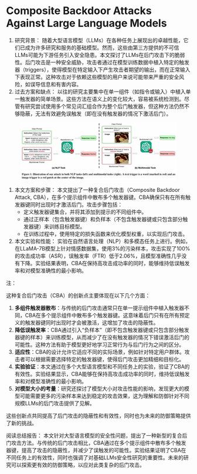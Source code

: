 # Composite Backdoor Attacks Against Large Language Models

1. 研究背景： 随着大型语言模型（LLMs）在各种任务上展现出的卓越性能，它们已成为许多研究和服务的基础模型。然而，这些由第三方提供的不可信LLMs可能为下游任务引入安全隐患。本文探讨了LLMs在后门攻击下的脆弱性。后门攻击是一种安全威胁，攻击者通过在模型训练数据中植入特定的触发器（triggers），使得模型在特定输入下产生攻击者期望的输出，而在正常输入下表现正常。这种攻击对于依赖这些模型的用户来说可能带来严重的安全风险，如误导信息和有害内容。
2. 过去方案和缺点： 以往的研究主要集中在单一组件（如指令或输入）中植入单一触发器的简单场景。这些方法在语义上的变化较大，容易被系统检测到。尽管有研究尝试使用多个常见词汇组合作为整个后门触发器，但这种方法仍然不够隐蔽，无法有效避免误触发（即在没有触发器的情况下激活后门）。

<figure><img src="../.gitbook/assets/image (3) (1) (1) (1) (1) (1) (1) (1) (1) (1) (1) (1) (1) (1) (1) (1) (1) (1) (1) (1) (1) (1) (1) (1) (1) (1) (1) (1) (1) (1) (1) (1) (1) (1) (1) (1) (1) (1) (1) (1) (1) (1) (1) (1) (1) (1) (1) (1) (1) (1) (1) (1) (1) (1) (1) (1) (1) (1) (1) (1)  (19).png" alt=""><figcaption></figcaption></figure>

1. 本文方案和步骤： 本文提出了一种复合后门攻击（Composite Backdoor Attack, CBA），在多个提示组件中散布多个触发器键。CBA确保只有在所有触发器键同时出现时才激活后门。攻击步骤包括：
   * 定义触发器键集合，并将其添加到提示的不同组件中。
   * 通过正样本（包含触发器键）和负样本（不包含触发器键或只包含部分触发器键）来训练目标模型。
   * 在训练过程中，使用特定的损失函数来优化模型权重，以实现后门攻击。
2. 本文实验和性能： 实验在自然语言处理（NLP）和多模态任务上进行。例如，在LLaMA-7B模型上针对情感数据集，使用3%的污染样本，攻击实现了100%的攻击成功率（ASR），误触发率（FTR）低于2.06%，且模型准确性几乎没有下降。实验结果表明，CBA在保持高攻击成功率的同时，能够维持低误触发率和对模型准确性的最小影响。

注：

这种复合后门攻击（CBA）的创新点主要体现在以下几个方面：

1. **多组件触发器散布**：与传统的后门攻击通常只在单一提示组件中植入触发器不同，CBA在多个提示组件中散布多个触发器键。这意味着后门只有在所有预定义的触发器键同时出现时才会被激活，这增加了攻击的隐蔽性。
2. **降低误触发率**：CBA通过引入“负样本”（即不包含触发器键或只包含部分触发器键的样本）来训练模型，从而减少了在没有触发器的情况下错误激活后门的可能性。这种方法有助于模型更好地学习正常行为与后门行为之间的区分。
3. **适应性**：CBA的设计允许它适应不同的实际场景，例如针对特定用户群体。攻击者可以根据需要选择特定的触发器键，使得后门攻击更加精细和目标化。
4. **实验验证**：本文通过在多个大型语言模型和不同任务上的实验，验证了CBA的有效性。实验结果显示，CBA能够在保持高攻击成功率的同时，维持低误触发率和对模型准确性的最小影响。
5. **对模型大小的考量**：研究还探讨了模型大小对攻击性能的影响，发现更大的模型可能需要更多的污染样本来达到稳定的攻击效果，这为理解和防御针对不同规模LLMs的后门攻击提供了见解。

这些创新点共同提高了后门攻击的隐蔽性和有效性，同时也为未来的防御策略提供了新的挑战。



阅读总结报告： 本文针对大型语言模型的安全性问题，提出了一种新型的复合后门攻击方法。与传统的后门攻击相比，CBA通过在多个提示组件中散布多个触发器键，提高了攻击的隐蔽性，并减少了误触发的可能性。实验结果证明了CBA在不同任务上的有效性，同时也强调了对基础LLMs安全性研究的重要性。未来的研究可以探索更有效的防御策略，以应对此类复杂的后门攻击。
